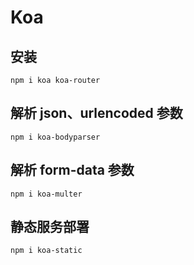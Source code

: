 # Koa

## 安装

```shell
npm i koa koa-router
```

## 解析 json、urlencoded 参数

```shell
npm i koa-bodyparser
```

## 解析 form-data 参数

```shell
npm i koa-multer
```

## 静态服务部署

```shell
npm i koa-static
```

